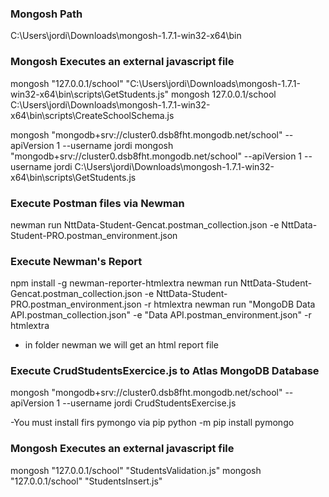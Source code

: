 ### Mongosh Path
C:\Users\jordi\Downloads\mongosh-1.7.1-win32-x64\bin

### Mongosh Executes an external javascript file
mongosh "127.0.0.1/school" "C:\Users\jordi\Downloads\mongosh-1.7.1-win32-x64\bin\scripts\GetStudents.js"
mongosh 127.0.0.1/school C:\Users\jordi\Downloads\mongosh-1.7.1-win32-x64\bin\scripts\CreateSchoolSchema.js

mongosh "mongodb+srv://cluster0.dsb8fht.mongodb.net/school" --apiVersion 1 --username jordi
mongosh "mongodb+srv://cluster0.dsb8fht.mongodb.net/school" --apiVersion 1 --username jordi C:\Users\jordi\Downloads\mongosh-1.7.1-win32-x64\bin\scripts\GetStudents.js

### Execute Postman files via Newman
newman run NttData-Student-Gencat.postman_collection.json -e NttData-Student-PRO.postman_environment.json

### Execute Newman's Report
npm install -g newman-reporter-htmlextra
newman run NttData-Student-Gencat.postman_collection.json -e NttData-Student-PRO.postman_environment.json -r htmlextra
newman run "MongoDB Data API.postman_collection.json" -e "Data API.postman_environment.json" -r htmlextra
- in folder newman we will get an html report file

### Execute CrudStudentsExercice.js to Atlas MongoDB Database
mongosh "mongodb+srv://cluster0.dsb8fht.mongodb.net/school" --apiVersion 1 --username jordi CrudStudentsExercise.js

-You must install firs pymongo via pip
python -m pip install pymongo

### Mongosh Executes an external javascript file
mongosh "127.0.0.1/school" "StudentsValidation.js"
mongosh "127.0.0.1/school" "StudentsInsert.js"